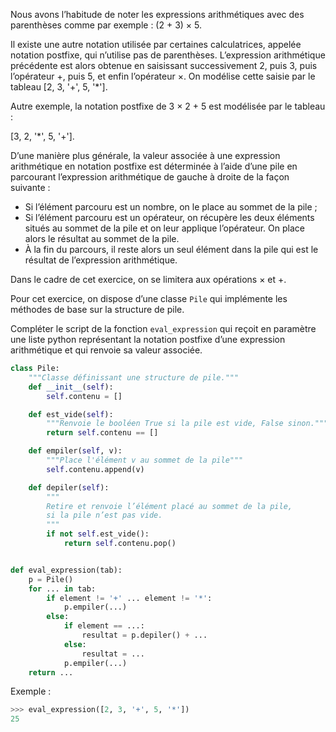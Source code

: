 Nous avons l’habitude de noter les expressions arithmétiques avec des parenthèses comme
par exemple : (2 + 3) × 5. 

Il existe une autre notation utilisée par certaines calculatrices, appelée notation postfixe, qui n’utilise pas de parenthèses. L’expression arithmétique précédente est alors obtenue en
saisissant successivement 2, puis 3, puis l’opérateur +, puis 5, et enfin l’opérateur ×. On
modélise cette saisie par le tableau [2, 3, '+', 5, '*']. 

Autre exemple, la notation postfixe de 3 × 2 + 5 est modélisée par le tableau : 

[3, 2, '*', 5, '+']. 


D’une manière plus générale, la valeur associée à une expression arithmétique en notation
postfixe est déterminée à l’aide d’une pile en parcourant l’expression arithmétique de gauche
à droite de la façon suivante :

- Si l’élément parcouru est un nombre, on le place au sommet de la pile ;
- Si l’élément parcouru est un opérateur, on récupère les deux éléments situés au
sommet de la pile et on leur applique l’opérateur. On place alors le résultat au sommet
de la pile.
- À la fin du parcours, il reste alors un seul élément dans la pile qui est le résultat de
l’expression arithmétique.


Dans le cadre de cet exercice, on se limitera aux opérations × et +.


Pour cet exercice, on dispose d’une classe `Pile` qui implémente les méthodes de base sur la
structure de pile.

Compléter le script de la fonction `eval_expression` qui reçoit en paramètre une liste python
représentant la notation postfixe d’une expression arithmétique et qui renvoie sa valeur
associée.

```python linenums='1'
class Pile:
    """Classe définissant une structure de pile."""
    def __init__(self):
        self.contenu = []

    def est_vide(self):
        """Renvoie le booléen True si la pile est vide, False sinon."""
        return self.contenu == []

    def empiler(self, v):
        """Place l'élément v au sommet de la pile"""
        self.contenu.append(v)

    def depiler(self):
        """
        Retire et renvoie l’élément placé au sommet de la pile,
        si la pile n’est pas vide.
        """
        if not self.est_vide():
            return self.contenu.pop()


def eval_expression(tab):
    p = Pile()
    for ... in tab:
        if element != '+' ... element != '*':
            p.empiler(...)
        else:
            if element == ...:
                resultat = p.depiler() + ...
            else:
                resultat = ...
            p.empiler(...)
    return ...


```

Exemple :

```python
>>> eval_expression([2, 3, '+', 5, '*'])
25
```